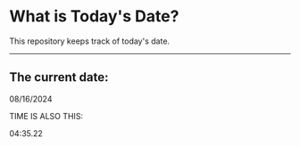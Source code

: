 # What is Today's Date?
This repository keeps track of today's date.
* * *
 
## The current date:  
 08/16/2024 
  
  
 TIME IS ALSO THIS: 
  
 04:35.22 
  
  
